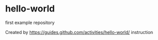 # hello-world
first example repository

Created by https://guides.github.com/activities/hello-world/ instruction
